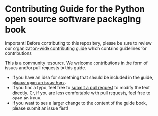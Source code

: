 # Contributing Guide for the Python open source software packaging book

Important! Before contributing to this repository, please be sure to review
our [organization-wide contributing guide](https://www.pyopensci.org/governance/CONTRIBUTING.html) which contains guidelines for
contributions.

This is a community resource. We welcome contributions in the form of issues and/or pull requests to this guide.

- If you have an idea for something that should be included in the guide, [please open an issue here](https://github.com/pyOpenSci/pyopensci.github.io/issues).
- If you find a typo, feel free to [submit a pull request](https://github.com/pyOpenSci/pyopensci.github.io/pulls) to modify the text directly. Or, if you are less comfortable with pull requests, feel free to open an issue.
- If you want to see a larger change to the content of the guide book, please submit an issue first!
